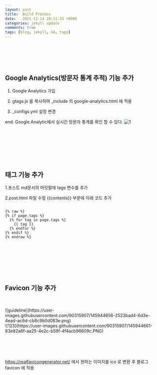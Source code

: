```yaml
---
layout: post
title:  Build Process
date:   2021-12-14 20:11:33 +0900
categories: jekyll update
comments: true
tags: [blog, jekyll, GA, tags]
---
```

<br/><br/><br/><br/>
<h2>Google Analytics(방문자 통계 추적) 기능 추가</h2>

1. Google Analytics 가입 

2. gtags.js 를 복사하여 _include 의 google-analytics.html 에 적용 

3. _configs.yml 설정 변경

end. Google Analytic에서 실시간 방문자 통계를 확인 할 수 있다.
![1](https://user-images.githubusercontent.com/90315907/145928821-adb216f2-3edd-4385-8239-c19dd7171b44.png)  <br/><br/><br/><br/><br/><br/><br/><br/>
    
    
    
     



<h2>태그 기능 추가</h2>

1.포스트 md문서의 머릿말에 tags 변수를 추가  


2.post.html 파일 수정
  {{contents}} 부분에 아래 코드 추가

<pre>
<code>
{% raw %}
{% if page.tags %}   
  {% for tag in page.tags %}   
    <span class="tag">{{ tag }}</span>   
  {% endfor %}   
{% endif %}   
{% endraw %}
</code>
</pre>
<br/><br/><br/><br/><br/>


<h2>Favicon 기능 추가</h2><br/><br/>
![guideline](https://user-images.githubusercontent.com/90315907/145944656-2523bad4-6d3e-4ead-ac6d-cb8c9b0d083e.png)<br/>
![123](https://user-images.githubusercontent.com/90315907/145944661-83e82a6f-aa25-4e2c-b59f-4f4acb96609c.PNG)<br/><br/><br/><br/><br/>

https://realfavicongenerator.net/ 에서 원하는 이미지를 ico 로 변환 후 블로그 favicon 에 적용<br/><br/><br/><br/><br/><br/>

[jekyll-docs]: https://jekyllrb.com/docs/home
[jekyll-gh]:   https://github.com/jekyll/jekyll
[jekyll-talk]: https://talk.jekyllrb.com/
